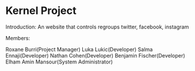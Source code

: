 # Kernel Project
Introduction:
An website that controls regroups twitter, facebook, instagram

Members:

Roxane Burri(Project Manager)
Luka Lukic(Developer)
Salma Ennaji(Developer)
Nathan Cohen(Developer)
Benjamin Fischer(Developer)
Elham Amin Mansour(System Administrator)


